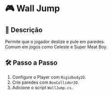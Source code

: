 # 🎮 Wall Jump

## 📖 Descrição
Permite que o jogador deslize e pule em paredes.  
Comum em jogos como Celeste e Super Meat Boy.

## 🛠️ Passo a Passo
1. Configure o Player com `Rigidbody2D`.
2. Crie paredes com `BoxCollider2D`.
3. Adicione o script `WallJump.cs`.